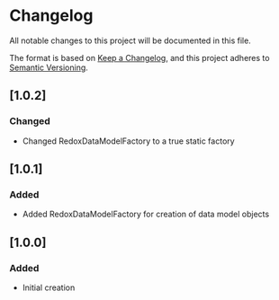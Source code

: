 # Changelog

All notable changes to this project will be documented in this file.

The format is based on [Keep a Changelog](https://keepachangelog.com/en/1.0.0/),
and this project adheres to [Semantic Versioning](https://semver.org/spec/v2.0.0.html).

## [1.0.2]

### Changed

- Changed RedoxDataModelFactory to a true static factory

## [1.0.1]

### Added

- Added RedoxDataModelFactory for creation of data model objects

## [1.0.0] 

### Added

- Initial creation
